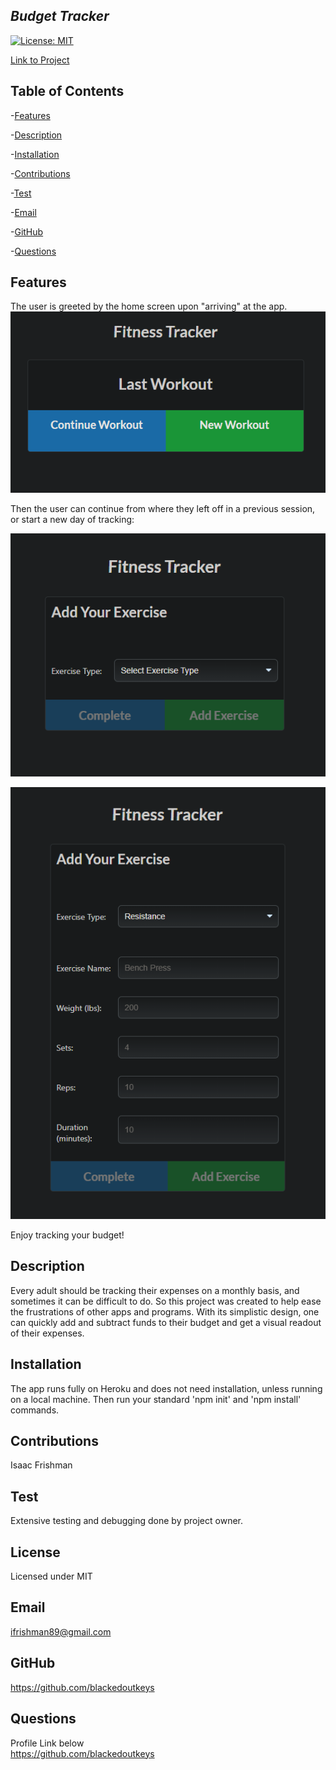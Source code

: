 
  
  ## *Budget Tracker*
  
  [![License: MIT](https://img.shields.io/badge/License-MIT-yellow.svg)](https://opensource.org/licenses/MIT)
  

  [Link to Project](https://budget-tracker789.herokuapp.com/)
  ## Table of Contents

  -[Features](#Features) <br>

  -[Description](#Description) <br>

  -[Installation](#Installation) <br>

  -[Contributions](#Contributions) <br>

  -[Test](#Test) <br>

  -[Email](#Email) <br>

  -[GitHub](#Github) <br>

  -[Questions](#Questions) <br>


  ## Features
 The user is greeted by the home screen upon "arriving" at the app.
![Image of Home Screen ](https://github.com/blackedoutkeys/fitnessTracker/blob/main/images/homescreen.png)

Then the user can continue from where they left off in a previous session, or start a new day of tracking:

![Image of Adding Expense ](https://github.com/blackedoutkeys/fitnessTracker/blob/main/images/user-entry.png)

![Image of Updated Screen](https://github.com/blackedoutkeys/fitnessTracker/blob/main/images/resistanceTracking.png)


Enjoy tracking your budget!
  ## Description
  Every adult should be tracking their expenses on a monthly basis, and sometimes it can be difficult to do. So this project was created to help ease the frustrations of other apps and programs. With its simplistic design, one can quickly add and subtract funds to their budget and get a visual readout of their expenses.

  ## Installation
  The app runs fully on Heroku and does not need installation, unless running on a local machine. Then run your standard 'npm init' and 'npm install' commands.

  ## Contributions
  Isaac Frishman

  ## Test
  Extensive testing and debugging done by project owner.

  ## License
  Licensed under MIT

  ## Email
  ifrishman89@gmail.com

  ## GitHub
  https://github.com/blackedoutkeys <br>

  ## Questions 
  

  Profile Link below <br>
  https://github.com/blackedoutkeys <br>
